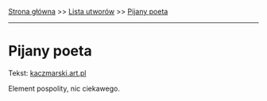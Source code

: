 [Strona główna](../index.md) >> [Lista utworów](../list.md) >> [Pijany poeta](419.md)

---

# Pijany poeta

Tekst: [kaczmarski.art.pl](https://www.kaczmarski.art.pl/tworczosc/wiersze/pijany-poeta/)

Element pospolity, nic ciekawego.
